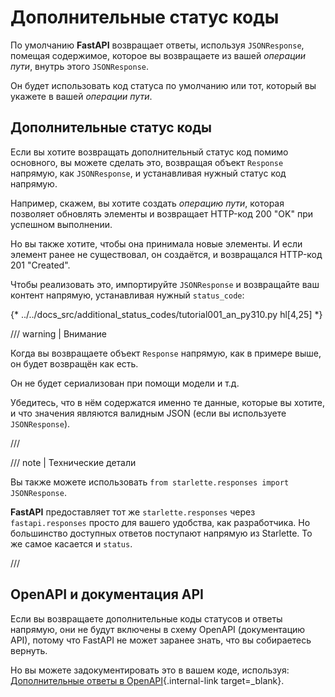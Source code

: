 # Дополнительные статус коды

По умолчанию **FastAPI** возвращает ответы, используя `JSONResponse`, помещая содержимое, которое вы возвращаете из вашей *операции пути*, внутрь этого `JSONResponse`.

Он будет использовать код статуса по умолчанию или тот, который вы укажете в вашей *операции пути*.

## Дополнительные статус коды

Если вы хотите возвращать дополнительный статус код помимо основного, вы можете сделать это, возвращая объект `Response` напрямую, как `JSONResponse`, и устанавливая нужный статус код напрямую.

Например, скажем, вы хотите создать *операцию пути*, которая позволяет обновлять элементы и возвращает HTTP-код 200 "OK" при успешном выполнении.

Но вы также хотите, чтобы она принимала новые элементы. И если элемент ранее не существовал, он создаётся, и возвращался HTTP-код 201 "Created".

Чтобы реализовать это, импортируйте `JSONResponse` и возвращайте ваш контент напрямую, устанавливая нужный `status_code`:

{* ../../docs_src/additional_status_codes/tutorial001_an_py310.py hl[4,25] *}

/// warning | Внимание

Когда вы возвращаете объект `Response` напрямую, как в примере выше, он будет возвращён как есть.

Он не будет сериализован при помощи модели и т.д.

Убедитесь, что в нём содержатся именно те данные, которые вы хотите, и что значения являются валидным JSON (если вы используете `JSONResponse`).

///

/// note | Технические детали

Вы также можете использовать `from starlette.responses import JSONResponse`.

**FastAPI** предоставляет тот же `starlette.responses` через `fastapi.responses` просто для вашего удобства, как разработчика. Но большинство доступных ответов поступают напрямую из Starlette. То же самое касается и `status`.

///

## OpenAPI и документация API

Если вы возвращаете дополнительные коды статусов и ответы напрямую, они не будут включены в схему OpenAPI (документацию API), потому что FastAPI не может заранее знать, что вы собираетесь вернуть.

Но вы можете задокументировать это в вашем коде, используя: [Дополнительные ответы в OpenAPI](additional-responses.md){.internal-link target=_blank}.
